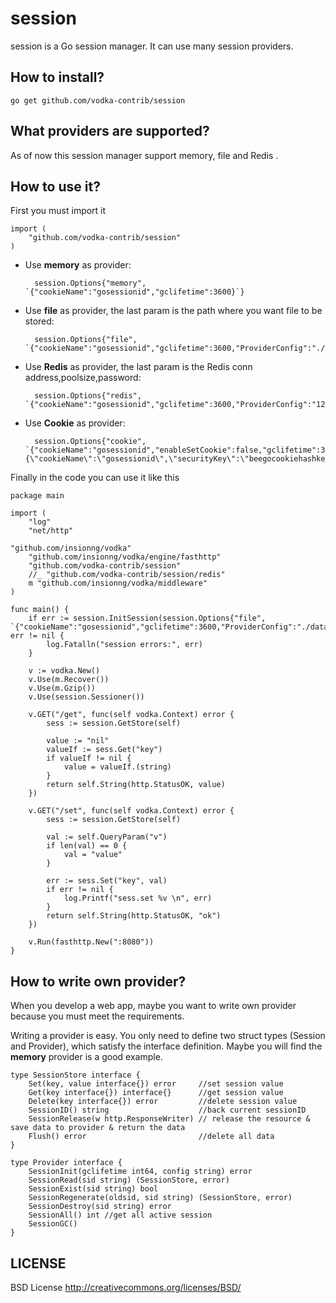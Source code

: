 session
==============

session is a Go session manager. It can use many session providers.

## How to install?

	go get github.com/vodka-contrib/session


## What providers are supported?

As of now this session manager support memory, file and Redis .


## How to use it?

First you must import it

	import (
		"github.com/vodka-contrib/session"
	)


* Use **memory** as provider:

        session.Options{"memory", `{"cookieName":"gosessionid","gclifetime":3600}`}

* Use **file** as provider, the last param is the path where you want file to be stored:

	    session.Options{"file", `{"cookieName":"gosessionid","gclifetime":3600,"ProviderConfig":"./data/session"}`}

* Use **Redis** as provider, the last param is the Redis conn address,poolsize,password:

		session.Options{"redis", `{"cookieName":"gosessionid","gclifetime":3600,"ProviderConfig":"127.0.0.1:6379,100,vodka"}`}

* Use **Cookie** as provider:

		session.Options{"cookie", `{"cookieName":"gosessionid","enableSetCookie":false,"gclifetime":3600,"ProviderConfig":"{\"cookieName\":\"gosessionid\",\"securityKey\":\"beegocookiehashkey\"}"}`}


Finally in the code you can use it like this

    package main

    import (
	    "log"
	    "net/http"

    "github.com/insionng/vodka"
	    "github.com/insionng/vodka/engine/fasthttp"
	    "github.com/vodka-contrib/session"
	    //_ "github.com/vodka-contrib/session/redis"
	    m "github.com/insionng/vodka/middleware"
    )

    func main() {
	    if err := session.InitSession(session.Options{"file", `{"cookieName":"gosessionid","gclifetime":3600,"ProviderConfig":"./data/session"}`}); err != nil {
		    log.Fatalln("session errors:", err)
	    }

        v := vodka.New()
	    v.Use(m.Recover())
	    v.Use(m.Gzip())
	    v.Use(session.Sessioner())

	    v.GET("/get", func(self vodka.Context) error {
		    sess := session.GetStore(self)

            value := "nil"
            valueIf := sess.Get("key")
		    if valueIf != nil {
			    value = valueIf.(string)
		    }
		    return self.String(http.StatusOK, value)
	    })

    	v.GET("/set", func(self vodka.Context) error {
	    	sess := session.GetStore(self)

		    val := self.QueryParam("v")
		    if len(val) == 0 {
		    	val = "value"
		    }

		    err := sess.Set("key", val)
		    if err != nil {
			    log.Printf("sess.set %v \n", err)
		    }
	    	return self.String(http.StatusOK, "ok")
	    })

	    v.Run(fasthttp.New(":8080"))
    }



## How to write own provider?

When you develop a web app, maybe you want to write own provider because you must meet the requirements.

Writing a provider is easy. You only need to define two struct types
(Session and Provider), which satisfy the interface definition.
Maybe you will find the **memory** provider is a good example.

	type SessionStore interface {
		Set(key, value interface{}) error     //set session value
		Get(key interface{}) interface{}      //get session value
		Delete(key interface{}) error         //delete session value
		SessionID() string                    //back current sessionID
		SessionRelease(w http.ResponseWriter) // release the resource & save data to provider & return the data
		Flush() error                         //delete all data
	}

	type Provider interface {
		SessionInit(gclifetime int64, config string) error
		SessionRead(sid string) (SessionStore, error)
		SessionExist(sid string) bool
		SessionRegenerate(oldsid, sid string) (SessionStore, error)
		SessionDestroy(sid string) error
		SessionAll() int //get all active session
		SessionGC()
	}


## LICENSE

BSD License http://creativecommons.org/licenses/BSD/
